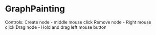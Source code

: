 # GraphPainting

Controls:
Create node - middle mouse click
Remove node - Right mouse click
Drag node - Hold and drag left mouse button
